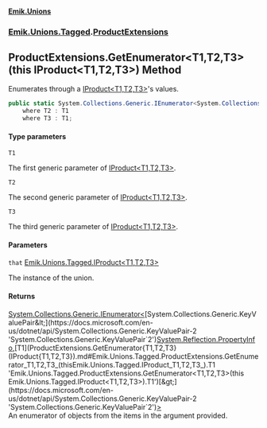 #### [Emik.Unions](index.md 'index')
### [Emik.Unions.Tagged](Emik.Unions.Tagged.md 'Emik.Unions.Tagged').[ProductExtensions](ProductExtensions.md 'Emik.Unions.Tagged.ProductExtensions')

## ProductExtensions.GetEnumerator<T1,T2,T3>(this IProduct<T1,T2,T3>) Method

Enumerates through a [IProduct&lt;T1,T2,T3&gt;](IProduct{T1,T2,T3}.md 'Emik.Unions.Tagged.IProduct<T1,T2,T3>')'s values.

```csharp
public static System.Collections.Generic.IEnumerator<System.Collections.Generic.KeyValuePair<System.Reflection.PropertyInfo,T1>> GetEnumerator<T1,T2,T3>(this Emik.Unions.Tagged.IProduct<T1,T2,T3> that)
    where T2 : T1
    where T3 : T1;
```
#### Type parameters

<a name='Emik.Unions.Tagged.ProductExtensions.GetEnumerator_T1,T2,T3_(thisEmik.Unions.Tagged.IProduct_T1,T2,T3_).T1'></a>

`T1`

The first generic parameter of [IProduct&lt;T1,T2,T3&gt;](IProduct{T1,T2,T3}.md 'Emik.Unions.Tagged.IProduct<T1,T2,T3>').

<a name='Emik.Unions.Tagged.ProductExtensions.GetEnumerator_T1,T2,T3_(thisEmik.Unions.Tagged.IProduct_T1,T2,T3_).T2'></a>

`T2`

The second generic parameter of [IProduct&lt;T1,T2,T3&gt;](IProduct{T1,T2,T3}.md 'Emik.Unions.Tagged.IProduct<T1,T2,T3>').

<a name='Emik.Unions.Tagged.ProductExtensions.GetEnumerator_T1,T2,T3_(thisEmik.Unions.Tagged.IProduct_T1,T2,T3_).T3'></a>

`T3`

The third generic parameter of [IProduct&lt;T1,T2,T3&gt;](IProduct{T1,T2,T3}.md 'Emik.Unions.Tagged.IProduct<T1,T2,T3>').
#### Parameters

<a name='Emik.Unions.Tagged.ProductExtensions.GetEnumerator_T1,T2,T3_(thisEmik.Unions.Tagged.IProduct_T1,T2,T3_).that'></a>

`that` [Emik.Unions.Tagged.IProduct&lt;](IProduct{T1,T2,T3}.md 'Emik.Unions.Tagged.IProduct<T1,T2,T3>')[T1](ProductExtensions.GetEnumerator{T1,T2,T3}(IProduct{T1,T2,T3}).md#Emik.Unions.Tagged.ProductExtensions.GetEnumerator_T1,T2,T3_(thisEmik.Unions.Tagged.IProduct_T1,T2,T3_).T1 'Emik.Unions.Tagged.ProductExtensions.GetEnumerator<T1,T2,T3>(this Emik.Unions.Tagged.IProduct<T1,T2,T3>).T1')[,](IProduct{T1,T2,T3}.md 'Emik.Unions.Tagged.IProduct<T1,T2,T3>')[T2](ProductExtensions.GetEnumerator{T1,T2,T3}(IProduct{T1,T2,T3}).md#Emik.Unions.Tagged.ProductExtensions.GetEnumerator_T1,T2,T3_(thisEmik.Unions.Tagged.IProduct_T1,T2,T3_).T2 'Emik.Unions.Tagged.ProductExtensions.GetEnumerator<T1,T2,T3>(this Emik.Unions.Tagged.IProduct<T1,T2,T3>).T2')[,](IProduct{T1,T2,T3}.md 'Emik.Unions.Tagged.IProduct<T1,T2,T3>')[T3](ProductExtensions.GetEnumerator{T1,T2,T3}(IProduct{T1,T2,T3}).md#Emik.Unions.Tagged.ProductExtensions.GetEnumerator_T1,T2,T3_(thisEmik.Unions.Tagged.IProduct_T1,T2,T3_).T3 'Emik.Unions.Tagged.ProductExtensions.GetEnumerator<T1,T2,T3>(this Emik.Unions.Tagged.IProduct<T1,T2,T3>).T3')[&gt;](IProduct{T1,T2,T3}.md 'Emik.Unions.Tagged.IProduct<T1,T2,T3>')

The instance of the union.

#### Returns
[System.Collections.Generic.IEnumerator&lt;](https://docs.microsoft.com/en-us/dotnet/api/System.Collections.Generic.IEnumerator-1 'System.Collections.Generic.IEnumerator`1')[System.Collections.Generic.KeyValuePair&lt;](https://docs.microsoft.com/en-us/dotnet/api/System.Collections.Generic.KeyValuePair-2 'System.Collections.Generic.KeyValuePair`2')[System.Reflection.PropertyInfo](https://docs.microsoft.com/en-us/dotnet/api/System.Reflection.PropertyInfo 'System.Reflection.PropertyInfo')[,](https://docs.microsoft.com/en-us/dotnet/api/System.Collections.Generic.KeyValuePair-2 'System.Collections.Generic.KeyValuePair`2')[T1](ProductExtensions.GetEnumerator{T1,T2,T3}(IProduct{T1,T2,T3}).md#Emik.Unions.Tagged.ProductExtensions.GetEnumerator_T1,T2,T3_(thisEmik.Unions.Tagged.IProduct_T1,T2,T3_).T1 'Emik.Unions.Tagged.ProductExtensions.GetEnumerator<T1,T2,T3>(this Emik.Unions.Tagged.IProduct<T1,T2,T3>).T1')[&gt;](https://docs.microsoft.com/en-us/dotnet/api/System.Collections.Generic.KeyValuePair-2 'System.Collections.Generic.KeyValuePair`2')[&gt;](https://docs.microsoft.com/en-us/dotnet/api/System.Collections.Generic.IEnumerator-1 'System.Collections.Generic.IEnumerator`1')  
An enumerator of objects from the items in the argument provided.